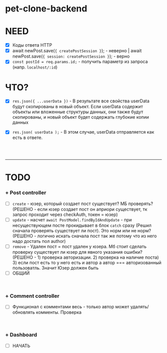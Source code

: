 # pet-clone-backend

# NEED

- [x] Коды ответа HTTP
- [x] await newPost.save(`{ createPostSession }`); - неверно | await newPost.save(`{ session: createPostSession }`); - верно
- [x] `const postId = req.params.id;` - получить параметр из запроса (напр. `localhost/:id`) 

# ЧТО?

- [x] `res.json({ ...userData })` - В результате все свойства userData будут скопированы в новый объект. Если userData содержит объекты или вложенные структуры данных, они также будут скопированы, и новый объект будет содержать глубокие копии данных

- [x]  `res.json( userData );` -  В этом случае, userData отправляется как есть в ответе.

<br>
<br>
<hr>

# TODO 

<h3>+ Post controller</h3>

- [ ] `create` - юзер, который создает пост существует? МБ проверять? (РЕШЕНО - если юзер создает пост он априори существует, тк запрос проходит через checkAuth, токен = юзер)
- [ ] `update` - насчет `await PostModel.findByIdAndUpdate` - при несуществующем посте прокидывает в блок `catch` сразу (Решил сначала проверять существует ли пост). Это норм или не норм? (РЕШЕНО - логично искать сначала пост так же потому что из него надо достать пол author)
- [ ] `remove` - Удален пост = пост удален у юзера. Мб стоит сделать проверку существует ли юзер для явного указания ошибки? (РЕШЕНО - 1) проверка авторизации. 2) проверка на наличие поста) 3) если пост есть то у него есть и автор а автор === авторизованный пользоватль. Значит Юзер должен быть 
- [ ] ОБЩИЙ

<br>

<h3>+ Comment controller</h3>

- [ ] Функционал с комментами весь - только автор может удалять/обновлять комменты. Проверка

<br>

<h3>+ Dashboard </h3>

- [ ] НАЧАТЬ

